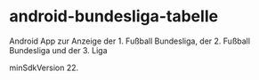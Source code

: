 # android-bundesliga-tabelle
Android App zur Anzeige der 1. Fußball Bundesliga, der 2. Fußball Bundesliga und der 3. Liga

minSdkVersion 22.
